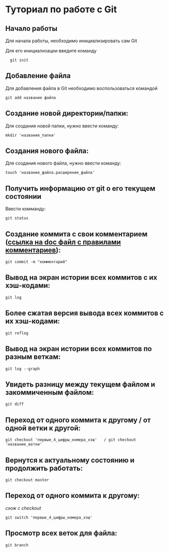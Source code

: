 # Туториал по работе с Git

## Начало работы

Для начала работы, необходимо инициализировать сам Git

Для его инициализации введите команду 

```
  git init
```

## Добавление файла

Для добавления файла в Git необходимо воспользоваться командой 

```
git add название файла
```

##  Создание новой директории/папки:

Для создания новой папки, нужно ввести команду:
```
mkdir 'название_папки'
```

##  Создания нового файла:

Для создания нового файла, нужно ввести команду:
```
touch 'название_файла.расширение_файла'
```

##  Получить информацию от git о его текущем состоянии

Ввести комманду:
```
git status
```
## Создание коммита с свои комментарием (<a href="https://gbcdn.mrgcdn.ru/uploads/asset/4686515/attachment/f7ff2a83f718ce75edc85fd3cc3a2285.docx">ссылка на doc файл с правилами комментариев</a>):
```
git commit -m "комментарий"
```

## Вывод на экран истории всех коммитов с их хэш-кодами:
```
git log
```

## Более сжатая версия вывода всех коммитов с их хэш-кодами:
```
git reflog
```

## Вывод на экран истории всех коммитов по разным веткам:
```
git log --graph
```

## Увидеть разницу между текущем файлом и закоммиченным файлом:
```
git diff
```

## Переход от одного коммита к другому / от одной ветки к другой:
```
git checkout 'первые_4_цифры_номера_хэш'   / git checkout 'название_ветки'
```

## Вернутся к актуальному состоянию и продолжить работать:
```
git checkout master
```

## Переход от одного коммита к другому:<br>
_схож с checkout_
```
git switch 'первые_4_цифры_номера_хэш'
```

## Просмотр всех веток для файла:
```
git branch
```
